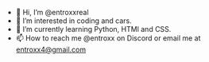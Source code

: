 - 👋 Hi, I’m @entroxxreal
- 👀 I’m interested in coding and cars.
- 🌱 I’m currently learning Python, HTMl and CSS.
- 📫 How to reach me @entroxx on Discord or email me at entroxx4@gmail.com

<!---
entroxxreal/entroxxreal is a ✨ special ✨ repository because its `README.md` (this file) appears on your GitHub profile.
You can click the Preview link to take a look at your changes.
--->
